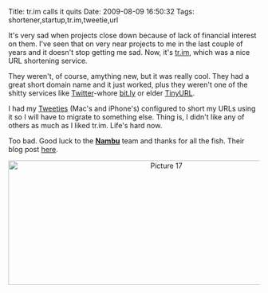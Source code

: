 Title: tr.im calls it quits
Date: 2009-08-09 16:50:32
Tags: shortener,startup,tr.im,tweetie,url

It's very sad when projects close down because of lack of financial interest on them. I've seen that on very near projects to me in the last couple of years and it doesn't stop getting me sad. Now, it's <a href="http://tr.im">tr.im</a>, which was a nice URL shortening service.

They weren't, of course, amything new, but it was really cool. They had a great short domain name and it just worked, plus they weren't one of the shitty services like <a href="http://twitter.com/">Twitter</a>-whore <a href="http://bit.ly/">bit.ly</a> or elder <a href="http://tinyurl.com">TinyURL</a>.

I had my <a href="http://en.wikipedia.org/wiki/Tweetie">Tweeties</a> (Mac's and iPhone's) configured to short my URLs using it so I will have to migrate to something else. Thing is, I didn't like any of others as much as I liked tr.im. Life's hard now.

Too bad. Good luck to the <a href="http://nambu.com"><strong>Nambu</strong></a> team and thanks for all the fish. Their blog post <a href="http://blog.tr.im/post/159369789/tr-im-r-i-p?dsq=14529199">here</a>.
<p style="text-align: center;"><img class="aligncenter size-full wp-image-922" title="Picture 17" src="http://damog.net/old/axiombox/2009/08/Picture-17.png" alt="Picture 17" width="618" height="250" /></p>